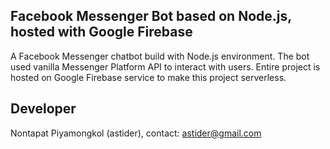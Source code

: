 ## Facebook Messenger Bot based on Node.js, hosted with Google Firebase

A Facebook Messenger chatbot build with Node.js environment. The bot used vanilla Messenger Platform API to interact with users. Entire project is hosted on Google Firebase service to make this project serverless.

## Developer
Nontapat Piyamongkol (astider), contact: astider@gmail.com
